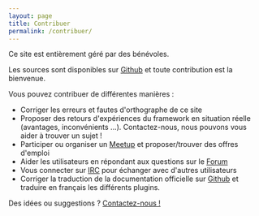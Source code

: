 ```yaml
---
layout: page
title: Contribuer
permalink: /contribuer/
---
```


Ce site est entièrement géré par des bénévoles.

Les sources sont disponibles sur [Github](http://github.com/cakephp-fr) et
toute contribution est la bienvenue.

Vous pouvez contribuer de différentes manières :

* Corriger les erreurs et fautes d'orthographe de ce site
* Proposer des retours d'expériences du framework en situation réelle (avantages, inconvénients ...). Contactez-nous, nous pouvons vous aider à trouver un sujet !
* Participer ou organiser un [Meetup](/meetups) et proposer/trouver des offres d'emploi
* Aider les utilisateurs en répondant aux questions sur le [Forum](http://forum.cakephp-fr.org)
* Vous connecter sur [IRC](/irc) pour échanger avec d'autres utilisateurs
* Corriger la traduction de la documentation officielle sur [Github](https://github.com/cakephp/docs) et traduire en français les différents plugins.

Des idées ou suggestions ? [Contactez-nous !](mailto:contact@cakephp-fr.org)
